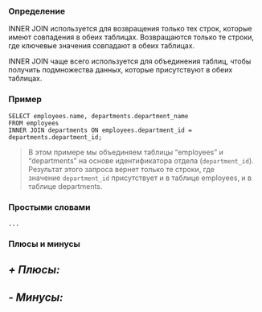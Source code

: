 ### Определение

INNER JOIN используется для возвращения только тех строк, которые имеют совпадения в обеих таблицах. Возвращаются только те строки, где ключевые значения совпадают в обеих таблицах.

INNER JOIN чаще всего используется для объединения таблиц, чтобы получить подмножества данных, которые присутствуют в обеих таблицах.
### Пример
``` postgreSQL
SELECT employees.name, departments.department_name
FROM employees
INNER JOIN departments ON employees.department_id = departments.department_id;
```

>В этом примере мы объединяем таблицы “employees” и “departments” на основе идентификатора отдела (`department_id`). Результат этого запроса вернет только те строки, где значение `department_id` присутствует и в таблице employees, и в таблице departments.
### Простыми словами

	...
### Плюсы и минусы 

*+ Плюсы:*
- 
*- Минусы:*
- 